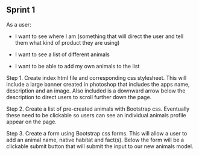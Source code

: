 ## Sprint 1

  As a user:

*  I want to see where I am (something that will direct the user and tell them what kind of product they are using)

*  I want to see a list of different animals

*  I want to be able to add my own animals to the list

Step 1. Create index html file and corresponding css stylesheet. This will include a large banner
created in photoshop that includes the apps name, description and an image. Also included is
a downward arrow below the description to direct users to scroll further down the page.

Step 2. Create a list of pre-created animals with Bootstrap css. Eventually these need to be clickable
so users can see an individual animals profile appear on the page.

Step 3. Create a form using Bootstrap css forms. This will allow a user to add an animal name,
native habitat and fact(s). Below the form will be a clickable submit button that will submit the
input to our new animals model.
